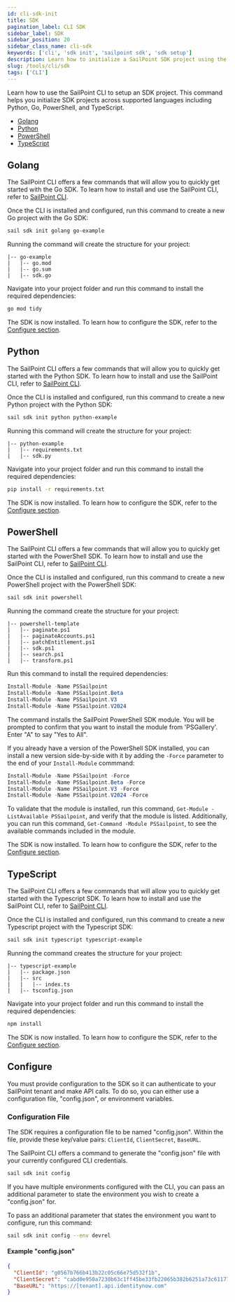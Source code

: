 ```yaml
---
id: cli-sdk-init
title: SDK
pagination_label: CLI SDK
sidebar_label: SDK
sidebar_position: 20
sidebar_class_name: cli-sdk
keywords: ['cli', 'sdk init', 'sailpoint sdk', 'sdk setup']
description: Learn how to initialize a SailPoint SDK project using the CLI.
slug: /tools/cli/sdk
tags: ['CLI']
---
```


Learn how to use the SailPoint CLI to setup an SDK project. This command helps you initialize SDK projects across supported languages including Python, Go, PowerShell, and TypeScript.


- [Golang](#golang)
- [Python](#python)
- [PowerShell](#powershell)
- [TypeScript](#typescript)


## Golang

The SailPoint CLI offers a few commands that will allow you to quickly get started with the Go SDK. To learn how to install and use the SailPoint CLI, refer to [SailPoint CLI](https://developer.sailpoint.com/idn/tools/cli#get-the-cli).

Once the CLI is installed and configured, run this command to create a new Go project with the Go SDK:

```bash
sail sdk init golang go-example
```

Running the command will create the structure for your project:

```text
|-- go-example
|   |-- go.mod
|   |-- go.sum
|   |-- sdk.go
```

Navigate into your project folder and run this command to install the required dependencies:

```bash
go mod tidy
```

The SDK is now installed. To learn how to configure the SDK, refer to the [Configure section](#configure).




## Python

The SailPoint CLI offers a few commands that will allow you to quickly get started with the Python SDK. To learn how to install and use the SailPoint CLI, refer to [SailPoint CLI](https://developer.sailpoint.com/idn/tools/cli#get-the-cli).

Once the CLI is installed and configured, run this command to create a new Python project with the Python SDK:

```bash
sail sdk init python python-example
```

Running this command will create the structure for your project:

```text
|-- python-example
|   |-- requirements.txt
|   |-- sdk.py
```

Navigate into your project folder and run this command to install the required dependencies:

```bash
pip install -r requirements.txt
```

The SDK is now installed. To learn how to configure the SDK, refer to the [Configure section](#configure).



## PowerShell

The SailPoint CLI offers a few commands that will allow you to quickly get started with the PowerShell SDK. To learn how to install and use the SailPoint CLI, refer to [SailPoint CLI](https://developer.sailpoint.com/idn/tools/cli#get-the-cli).

Once the CLI is installed and configured, run this command to create a new PowerShell project with the PowerShell SDK:

```bash
sail sdk init powershell
```

Running the command create the structure for your project:

```text
|-- powershell-template
|   |-- paginate.ps1
|   |-- paginateAccounts.ps1
|   |-- patchEntitlement.ps1
|   |-- sdk.ps1
|   |-- search.ps1
|   |-- transform.ps1
```

Run this command to install the required dependencies:

```powershell
Install-Module -Name PSSailpoint
Install-Module -Name PSSailpoint.Beta
Install-Module -Name PSSailpoint.V3
Install-Module -Name PSSailpoint.V2024
```

The command installs the SailPoint PowerShell SDK module. You will be prompted to confirm that you want to install the module from 'PSGallery'. Enter "A" to say "Yes to All".

If you already have a version of the PowerShell SDK installed, you can install a new version side-by-side with it by adding the `-Force` parameter to the end of your `Install-Module` commmand:

```powershell
Install-Module -Name PSSailpoint -Force
Install-Module -Name PSSailpoint.Beta -Force
Install-Module -Name PSSailpoint.V3 -Force
Install-Module -Name PSSailpoint.V2024 -Force
```

To validate that the module is installed, run this command, `Get-Module -ListAvailable PSSailpoint`, and verify that the module is listed. Additionally, you can run this command, `Get-Command -Module PSSailpoint`, to see the available commands included in the module.

The SDK is now installed. To learn how to configure the SDK, refer to the [Configure section](#configure).


## TypeScript

The SailPoint CLI offers a few commands that will allow you to quickly get started with the Typescript SDK. To learn how to install and use the SailPoint CLI, refer to [SailPoint CLI](https://developer.sailpoint.com/idn/tools/cli#get-the-cli).

Once the CLI is installed and configured, run this command to create a new Typescript project with the Typescript SDK:

```bash
sail sdk init typescript typescript-example
```

Running the command creates the structure for your project:

```text
|-- typescript-example
|   |-- package.json
|   |-- src
|   |   |-- index.ts
|   |-- tsconfig.json
```

Navigate into your project folder and run this command to install the required dependencies:

```bash
npm install
```

The SDK is now installed. To learn how to configure the SDK, refer to the [Configure section](#configure).

## Configure

You must provide configuration to the SDK so it can authenticate to your SailPoint tenant and make API calls. To do so, you can either use a configuration file, "config.json", or environment variables.

### Configuration File

The SDK requires a configuration file to be named "config.json". Within the file, provide these key/value pairs: `ClientId`, `ClientSecret`, `BaseURL`.

The SailPoint CLI offers a command to generate the "config.json" file with your currently configured CLI credentials.

```bash
sail sdk init config
```

If you have multiple environments configured with the CLI, you can pass an additional parameter to state the environment you wish to create a "config.json" for. 

To pass an additional parameter that states the environment you want to configure, run this command: 

```bash
sail sdk init config --env devrel
```

#### Example "config.json"

```json
{
  "ClientId": "g0567b766b413b22c05c66e75d532f1b",
  "ClientSecret": "cabd0e950a7230b63c1ff45be33fb22065b382b6251a73c61177a8bb5482fcc7",
  "BaseURL": "https://[tenant].api.identitynow.com"
}
```